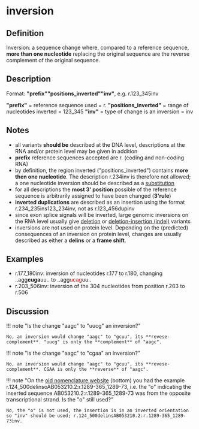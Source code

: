 # inversion

## Definition

Inversion: a sequence change where, compared to a reference sequence, **more than one nucleotide** replacing the original sequence are the reverse complement of the original sequence.

## Description

Format:   **"prefix""positions\_inverted""inv"**,  e.g. r.123\_345inv

**"prefix"**  =  reference sequence used  =  r.
**"positions\_inverted"**  =  range of nucleotides inverted  =  123\_345
**"inv"**  =  type of change is an inversion  =  inv

## Notes

* all variants **should be** described at the DNA level, descriptions at the RNA and/or protein level may be given in addition
* **prefix** reference sequences accepted are r. (coding and non-coding RNA)
* by definition, the region inverted ("positions\_inverted") contains **more then one nucleotide**. The description r.234inv is therefore not allowed; a one nucleotide inversion should be described as a [substitution](../substitution/)
* for all descriptions the **most 3' position** possible of the reference sequence is arbitrarily assigned to have been changed (**3'rule**)
* **inverted duplications** are described as an insertion using the format r.234\_235ins123\_234inv, not as r.123\_456dupinv
* since exon splice signals will be inverted, large genomic inversions on the RNA level usually give [deletion](../deletion/) or [deletion-insertion (indel)](../delins/) variants
* inversions are not used on protein level. Depending on the (predicted) consequences of an inversion on protein level, changes are usually described as either a **delins** or a **frame shift**.
## Examples

* r.177\_180inv: inversion of nucleotides r.177 to r.180, changing ..agg**cuga**uu.. to ..agg<font color="red">ucag</font>uu..
* r.203\_506inv: inversion of the 304 nucleotides from position r.203 to r.506
## Discussion

!!! note "Is the change "aagc" to "uucg" an inversion?"

    No, an inversion would change "aagc" to "gcuu", its **revese-complement**. "uucg" is only the **complement** of "aagc".

!!! note "Is the change "aagc" to "cgaa" an inversion?"

    No, an inversion would change "aagc" to "gcuu", its **revese-complement**. CGAA is only the **reverse** of "aagc".

!!! note "On the [old nomenclature website](http://www.HGVS.org/mutnomen/examplesRNA.html) (bottom) you had the example r.124_500delinsoAB053210.2:r.1289-365_1289-73, i.e. the "o" indicating the inserted sequence AB053210.2:r.1289-365_1289-73 was from the opposite transcriptional strand. Is the "o" still used?"

    No, the "o" is not used, the insertion is in an inverted orientation so "inv" should be used; r.124_500delinsAB053210.2:r.1289-365_1289-73inv.
